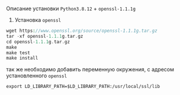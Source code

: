 Описание установки `Python3.8.12` + `openssl-1.1.1g`

1) Установка `openssl`

```php
wget https://www.openssl.org/source/openssl-1.1.1g.tar.gz
tar -xf openssl-1.1.1g.tar.gz
cd openssl-1.1.1g.tar.gz
make
make test
make install
```

так же необходимо добавить переменную окружения, с адресом установленного `openssl`

`export LD_LIBRARY_PATH=$LD_LIBRARY_PATH:/usr/local/ssl/lib`
